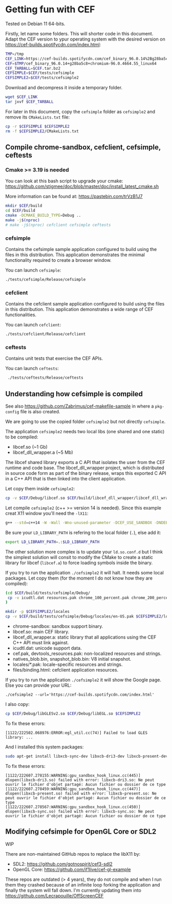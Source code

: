 # Getting fun with CEF

Tested on Debian 11 64-bits.

Firstly, let name some folders. This will shorter code in this document. Adapt the CEF version to ypur operating system with the desired
version on https://cef-builds.spotifycdn.com/index.html:
```bash
TMP=/tmp
CEF_LINK=https://cef-builds.spotifycdn.com/cef_binary_96.0.14%2Bg28ba5c8%2Bchromium-96.0.4664.55_linux64.tar.bz2
CEF=$TMP/cef_binary_96.0.14+g28ba5c8+chromium-96.0.4664.55_linux64
CEF_TARBALL=$CEF.tar.bz2
CEFSIMPLE=$CEF/tests/cefsimple
CEFSIMPLE2=$CEF/tests/cefsimple2
```

Download and decompress it inside a temporary folder.
```bash
wget $CEF_LINK
tar jxvf $CEF_TARBALL
```

For later in this document, copy the `cefsimple` folder as `cefsimple2` and remove its `CMakeLists.txt` file:
```bash
cp -r $CEFSIMPLE $CEFSIMPLE2
rm -f $CEFSIMPLE2/CMakeLists.txt
```

## Compile chrome-sandbox, cefclient, cefsimple, ceftests

### Cmake >= 3.19 is needed

You can look at this bash script to upgrade your cmake:
https://github.com/stigmee/doc/blob/master/doc/install_latest_cmake.sh

More information can be found at: https://pastebin.com/trVzB1J7

```bash
mkdir $CEF/build
cd $CEF/build
cmake -DCMAKE_BUILD_TYPE=Debug ..
make -j$(nproc)
# make -j$(nproc) cefclient cefsimple ceftests
```

### cefsimple

Contains the cefsimple sample application configured to build
using the files in this distribution. This application demonstrates
the minimal functionality required to create a browser window.

You can launch `cefsimple`:
```bash
./tests/cefsimple/Release/cefsimple
```

### cefclient

Contains the cefclient sample application configured to build
using the files in this distribution. This application demonstrates
a wide range of CEF functionalities.

You can launch `cefclient`:
```bash
./tests/cefclient/Release/cefclient
```

### ceftests

Contains unit tests that exercise the CEF APIs.

You can launch `ceftests`:
```bash
 ./tests/ceftests/Release/ceftests
```

## Understanding how cefsimple is compiled

See also https://github.com/Zabrimus/cef-makefile-sample in where a `pkg-config` file is also created.

We are going to use the copied folder `cefsimple2` but not directly `cefsimple`.

The application `cefsimple2` needs two local libs (one shared and one static) to be compiled:
- libcef.so (~1 Gb)
- libcef_dll_wrapper.a (~5 Mb)

The libcef shared library exports a C API that isolates the user from the CEF runtime and code base. The libcef_dll_wrapper project, which is distributed in source code form as part of the binary release, wraps this exported C API in a C++ API that is then linked into the client application.

Let copy them inside `cefsimple2`:
```bash
cp -v $CEF/Debug/libcef.so $CEF/build/libcef_dll_wrapper/libcef_dll_wrapper.a $CEFSIMPLE2
```

Let compile `cefsimple2` (c++ >= version 14 is needed). Since this example creat X11 window you'll need the `-lX11`:
```bash
g++ --std=c++14 -W -Wall -Wno-unused-parameter -DCEF_USE_SANDBOX -DNDEBUG -D_FILE_OFFSET_BITS=64 -D__STDC_CONSTANT_MACROS -D__STDC_FORMAT_MACROS -I$CEF -I$CEF/include cefsimple_linux.cc simple_app.cc simple_handler.cc simple_handler_linux.cc -o cefsimple2 ./libcef.so ./libcef_dll_wrapper.a -lX11
```

Be sure your `LD_LIBRARY_PATH` is refering to the local folder (`.`), else add it:
```bash
export LD_LIBRARY_PATH=.:$LD_LIBRARY_PATH
```

The other solution more complex is to update your `ld.so.conf.d` but I think the simplest solution will consit to modify the CMake to create a static library for libcef (`libcef.a`) to force loading symbols inside the binary.

If you try to run the application `./cefsimple2` it will halt. It needs some local packages. Let copy them (for the moment I do not know how they are compiled):
```bash
(cd $CEF/build/tests/cefsimple/Debug/
 cp -v icudtl.dat resources.pak chrome_100_percent.pak chrome_200_percent.pak v8_context_snapshot.bin $CEFSIMPLE2
)

mkdir -p $CEFSIMPLE2/locales
cp -v $CEF/build/tests/cefsimple/Debug/locales/en-US.pak $CEFSIMPLE2/locales
```

- chrome-sandbox: sandbox support binary.
- libcef.so: main CEF library.
- libcef_dll_wrapper.a: static library that all applications using the CEF C++ API must link against.
- icudtl.dat: unicode support data.
- cef.pak, devtools_resources.pak: non-localized resources and strings.
- natives_blob.bin, snapshot_blob.bin: V8 initial snapshot.
- locales/*.pak: locale-specific resources and strings.
- files/binding.html: cefclient application resources.

If you try to run the application `./cefsimple2` it will show the Google page. Else you can provide your URL:
```
./cefsimple2 --url='https://cef-builds.spotifycdn.com/index.html'
```

I also copy:
```bash
cp $CEF/Debug/libGLESv2.so $CEF/Debug/libEGL.so $CEFSIMPLE2
```

To fix these errors:
```
[1122/222502.068976:ERROR:egl_util.cc(74)] Failed to load GLES library: ...
```

And I installed this system packages:
```bash
sudo apt-get install libxcb-sync-dev libxcb-dri3-dev libxcb-present-dev
```

To fix these errors:
```
[1122/222607.278155:WARNING:gpu_sandbox_hook_linux.cc(445)] dlopen(libxcb-dri3.so) failed with error: libxcb-dri3.so: Ne peut ouvrir le fichier d'objet partagé: Aucun fichier ou dossier de ce type
[1122/222607.278459:WARNING:gpu_sandbox_hook_linux.cc(447)] dlopen(libxcb-present.so) failed with error: libxcb-present.so: Ne peut ouvrir le fichier d'objet partagé: Aucun fichier ou dossier de ce type
[1122/222607.278567:WARNING:gpu_sandbox_hook_linux.cc(450)] dlopen(libxcb-sync.so) failed with error: libxcb-sync.so: Ne peut ouvrir le fichier d'objet partagé: Aucun fichier ou dossier de ce type
```

## Modifying cefsimple for OpenGL Core or SDL2

WIP

There are non-maintained GitHub repos to replace the libX11 by:
- SDL2: https://github.com/gotnospirit/cef3-sdl2
- OpenGL Core: https://github.com/if1live/cef-gl-example

These repos are outdated (> 4 years), they do not compile and when I run them they crashed because of an infinite loop forking the application and finally the system will fall down. I'm currently updating them into https://github.com/Lecrapouille/OffScreenCEF
